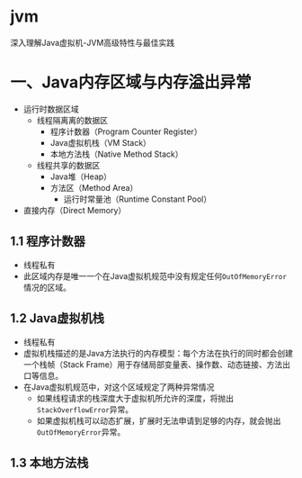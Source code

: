 # jvm
深入理解Java虚拟机-JVM高级特性与最佳实践



# 一、Java内存区域与内存溢出异常

- 运行时数据区域
  - 线程隔离离的数据区
    - 程序计数器（Program Counter Register）
    - Java虚拟机栈（VM Stack）
    - 本地方法栈（Native Method Stack）
  - 线程共享的数据区
    - Java堆（Heap）
    - 方法区（Method Area）
      - 运行时常量池（Runtime Constant Pool）
- 直接内存（Direct Memory）



## 1.1 程序计数器

- 线程私有
- 此区域内存是唯一一个在Java虚拟机规范中没有规定任何`OutOfMemoryError`情况的区域。



## 1.2 Java虚拟机栈

- 线程私有
- 虚拟机栈描述的是Java方法执行的内存模型：每个方法在执行的同时都会创建一个栈帧（Stack Frame）用于存储局部变量表、操作数、动态链接、方法出口等信息。
- 在Java虚拟机规范中，对这个区域规定了两种异常情况
  - 如果线程请求的栈深度大于虚拟机所允许的深度，将抛出`StackOverflowError`异常。
  - 如果虚拟机栈可以动态扩展，扩展时无法申请到足够的内存，就会抛出`OutOfMemoryError`异常。



## 1.3 本地方法栈

